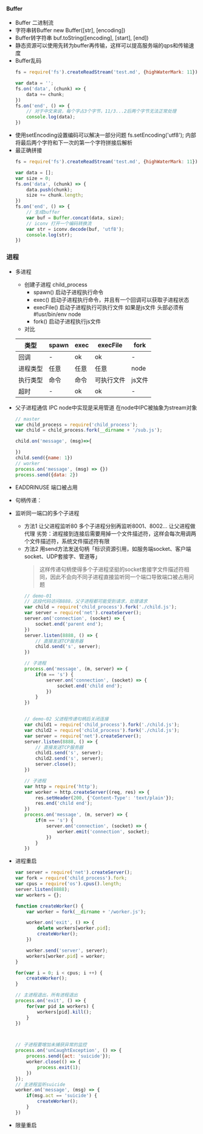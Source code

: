 #### Buffer
- Buffer 二进制流
- 字符串转Buffer
    new Buffer([str], [encoding])
- Buffer转字符串
    buf.toString([encoding], [start], [end])
- 静态资源可以使用先转为buffer再传输，这样可以提高服务端的qps和传输速度
- Buffer乱码
    ```js
    fs = require('fs').createReadStream('test.md', {highWaterMark: 11})

    var data = '';
    fs.on('data', (chunk) => {
        data += chunk;
    })
    fs.on('end', () => {
        // 对于中文来说，每个字占3个字节，11/3...2后两个字节无法正常处理
        console.log(data);
    })
    ```
- 使用setEncoding设置编码可以解决一部分问题
    fs.setEncoding('utf8');
    内部将最后两个字符和下一次的第一个字符拼接后解析
- 最正确拼接
    ```js
    fs = require('fs').createReadStream('test.md', {highWaterMark: 11})

    var data = [];
    var size = 0;
    fs.on('data', (chunk) => {
        data.push(chunk);
        size += chunk.length;
    })
    fs.on('end', () => {
        // 生成buffer
        var buf = Buffer.concat(data, size);
        // iconv 打开一个编码转换流
        var str = iconv.decode(buf, 'utf8');
        console.log(str);
    })
    ```
### 进程
- 多进程
    + 创建子进程 child_process
        * spawn() 启动子进程执行命令
        * exec() 启动子进程执行命令，并且有一个回调可以获取子进程状态
        * execFile() 启动子进程执行可执行文件 如果是js文件 头部必须有#!usr/bin/env node
        * fork() 启动子进程执行js文件
    + 对比

    类型| spawn | exec | execFile | fork
    -|-|-|-|-
    回调 | - |ok|ok|-
    进程类型|任意|任意|任意|node
    执行类型|命令|命令|可执行文件|js文件
    超时|-|ok|ok|-
- 父子进程通信 IPC node中实现是采用管道 在node中IPC被抽象为stream对象
    ```js
    // master
    var child_process = require('child_process');
    var child = child_process.fork(__dirname + '/sub.js');

    child.on('message', (msg)=>{

    })
    child.send({name: 1})
    // worker
    process.on('message', (msg) => {})
    process.send({data: 2})
    ```
- EADDRINUSE 端口被占用
- 句柄传递：
- 监听同一端口的多个子进程
    + 方法1 让父进程监听80 多个子进程分别再监听8001、8002... 让父进程做代理
        劣势：进程接到连接后需要用掉一个文件描述符，这样会每次用调两个文件描述符，系统文件描述符有限
    + 方法2 用send方法发送句柄「标识资源引用，如服务端socket、客户端socket、UDP套接字、管道等」
        > 这样传递句柄使得多个子进程坚挺的socket套接字文件描述符相同，因此不会向不同子进程直接监听同一个端口导致端口被占用问题
        ```js
        // demo-01
        // 这段代码访问8888，父子进程都可能受到请求，处理请求
        var child = require('child_process').fork('./child.js');
        var server = require('net').createServer();
        server.on('connection', (socket) => {
            socket.end('parent end');
        })
        server.listen(8888, () => {
            // 直接发送TCP服务器
            child.send('s', server);
        })

        // 子进程
        process.on('message', (m, server) => {
            if(m == 's') {
                server.on('connection', (socket) => {
                    socket.end('child end');
                })
            }
        })


        // demo-02 父进程传递句柄后关闭连接
        var child1 = require('child_process').fork('./child.js');
        var child2 = require('child_process').fork('./child.js');
        var server = require('net').createServer();
        server.listen(8888, () => {
            // 直接发送TCP服务器
            child1.send('s', server);
            child2.send('s', server);
            server.close();
        })

        // 子进程
        var http = require('http');
        var worker = http.createServer((req, res) => {
            res.setHeader(200, {'Content-Type': 'text/plain'});
            res.end('child end');
        })
        process.on('message', (m, server) => {
            if(m == 's') {
                server.on('connection', (socket) => {
                    worker.emit('connection', socket);
                })
            }
        })
        ```
- 进程重启
    ```js
    var server = require('net').createServer();
    var fork = require('child_process').fork;
    var cpus = require('os').cpus().length;
    server.listen(8888);
    var workers = {};

    function createWorker() {
        var worker = fork(__dirname + '/worker.js');

        worker.on('exit', () => {
            delete workers[worker.pid];
            createWorker();
        })

        worker.send('server', server);
        workers[worker.pid] = worker;
    }

    for(var i = 0; i < cpus; i ++) {
        createWorker();
    }

    // 主进程退出，所有进程退出
    process.on('exit', () => {
        for(var pid in workers) {
            workers[pid].kill();
        }
    })



    // 子进程要增加未捕获异常的监控
    process.on('unCaughtException', () => {
        process.send({act: 'suicide'});
        worker.close(() => {
            process.exit(1);
        })
    });
    // 主进程监听suicide
    worker.on('message', (msg) => {
        if(msg.act == 'suicide') {
            createWorker();
        }
    })
    ```
- 限量重启
    
